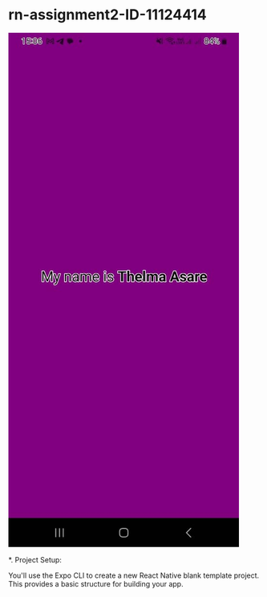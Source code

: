 # rn-assignment2-ID-11124414
 
 
![alt text](mobileappi.jpg)


*. Project Setup:

You'll use the Expo CLI to create a new React Native blank template project. This provides a basic structure for building your app.